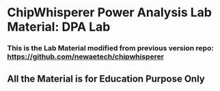 # ChipWhisperer Power Analysis Lab Material: DPA Lab
### This is the Lab Material modified from previous version repo: https://github.com/newaetech/chipwhisperer
##  All the Material is for Education Purpose Only 

